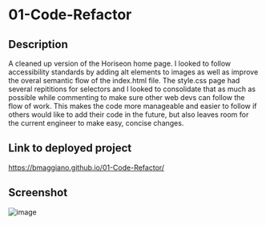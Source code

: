 # 01-Code-Refactor

## Description
A cleaned up version of the Horiseon home page. I looked to follow accessibility standards by adding alt elements to images as well as improve the overal semantic flow of the index.html file. The style.css page had several repititions for selectors and I looked to consolidate that as much as possible while commenting to make sure other web devs can follow the flow of work. This makes the code more manageable and easier to follow if others would like to add their code in the future, but also leaves room for the current engineer to make easy, concise changes.

## Link to deployed project

https://bmaggiano.github.io/01-Code-Refactor/

## Screenshot

![image](https://user-images.githubusercontent.com/103971233/189250195-5a0d5f01-9a8f-41a7-a76d-27c947f9ba02.png)
